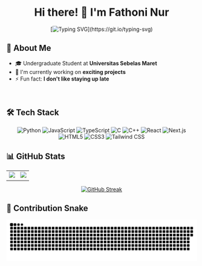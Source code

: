 <div align="center">

# Hi there! 👋 I'm Fathoni Nur


[![Typing SVG](https://readme-typing-svg.herokuapp.com?font=Fira+Code&size=30&duration=3000&pause=1000&color=2E9EF7&center=true&vCenter=true&width=600&lines=Welcome+to+my+GitHub+Profile!;I'm+a+passionate+developer;Always+learning+new+technologies;Let's+build+something+amazing!;Open+to+collaborations!)](https://git.io/typing-svg)


</div>


## 🚀 About Me


- 🎓 Undergraduate Student at **Universitas Sebelas Maret**
- 🔭 I'm currently working on **exciting projects**
- ⚡ Fun fact: **I don't like staying up late**

<br clear="right"/>

## 🛠️ Tech Stack

<div align="center">

![Python](https://img.shields.io/badge/Python-3776AB?style=for-the-badge&logo=python&logoColor=white)
![JavaScript](https://img.shields.io/badge/JavaScript-F7DF1E?style=for-the-badge&logo=javascript&logoColor=black)
![TypeScript](https://img.shields.io/badge/TypeScript-007ACC?style=for-the-badge&logo=typescript&logoColor=white)
![C](https://img.shields.io/badge/C-ED8B00?style=for-the-badge&logo=c&logoColor=white)
![C++](https://img.shields.io/badge/C++-00599C?style=for-the-badge&logo=c%2B%2B&logoColor=white)
![React](https://img.shields.io/badge/React-20232A?style=for-the-badge&logo=react&logoColor=61DAFB)
![Next.js](https://img.shields.io/badge/Next.js-35495E?style=for-the-badge&logo=next.js&logoColor=4FC08D)
![HTML5](https://img.shields.io/badge/HTML5-E34F26?style=for-the-badge&logo=html5&logoColor=white)
![CSS3](https://img.shields.io/badge/CSS3-1572B6?style=for-the-badge&logo=css3&logoColor=white)
![Tailwind CSS](https://img.shields.io/badge/Tailwind_CSS-38B2AC?style=for-the-badge&logo=tailwind-css&logoColor=white)


</div>

## 📊 GitHub Stats

<div align="center">

<table>
  <tr>
    <td>
      <img height="180em" src="https://github-readme-stats-sigma-five.vercel.app/api?username=Fathoni1509&show_icons=true&theme=tokyonight&include_all_commits=true&count_private=true&hide_border=true"/>
    </td>
    <td>
      <img height="180em" src="https://github-readme-stats.vercel.app/api/top-langs/?username=Fathoni1509&layout=compact&langs_count=8&theme=tokyonight&hide_border=true"/>
    </td>
  </tr>
</table>

</div>

<div align="center">

[![GitHub Streak](https://github-readme-streak-stats.herokuapp.com/?user=Fathoni1509&theme=tokyonight&hide_border=true)](https://git.io/streak-stats)

</div>

## 🐍 Contribution Snake

<div align="center">

![Contribution Snake dark](https://raw.githubusercontent.com/Fathoni1509/Fathoni1509/output/github-contribution-grid-snake-dark.svg)

<!-- <picture>
  <source media="(prefers-color-scheme: dark)" srcset="https://raw.githubusercontent.com/Fathoni1509/Fathoni1509/output/github-contribution-grid-snake-dark.svg">
  <source media="(prefers-color-scheme: light)" srcset="https://raw.githubusercontent.com/Fathoni1509/Fathoni1509/output/github-contribution-grid-snake.svg">
  <img alt="github contribution grid snake animation" src="https://raw.githubusercontent.com/Fathoni1509/Fathoni1509/output/github-contribution-grid-snake.svg">
</picture> -->

</div>

<!-- ## 🏆 GitHub Trophies

<div align="center">

[![trophy](https://github-profile-trophy.vercel.app/?username=Fathoni1509&theme=tokyonight&column=7)](https://github.com/ryo-ma/github-profile-trophy)

</div>

## 📈 Activity Graph

<div align="center">

[![Activity Graph](https://github-readme-activity-graph.vercel.app/graph?username=Fathoni1509&theme=tokyo-night)](https://github.com/ashutosh00710/github-readme-activity-graph)

</div> -->